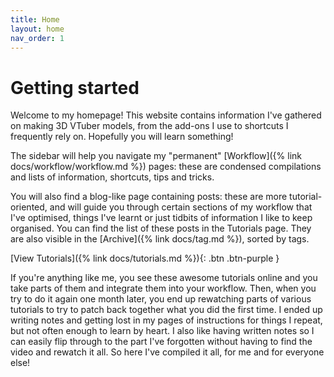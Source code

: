 ```yaml
---
title: Home
layout: home
nav_order: 1
---
```


# Getting started

Welcome to my homepage! This website contains information I've gathered on making 3D VTuber models, from the add-ons I use to shortcuts I frequently rely on. Hopefully you will learn something!

The sidebar will help you navigate my "permanent" [Workflow]({% link docs/workflow/workflow.md %}) pages: these are condensed compilations and lists of information, shortcuts, tips and tricks. 

You will also find a blog-like page containing posts: these are more tutorial-oriented, and will guide you through certain sections of my workflow that I've optimised, things I've learnt or just tidbits of information I like to keep organised. You can find the list of these posts in the Tutorials page. They are also visible in the [Archive]({% link docs/tag.md %}), sorted by tags.

[View Tutorials]({% link docs/tutorials.md %}){: .btn .btn-purple }

If you're anything like me, you see these awesome tutorials online and you take parts of them and integrate them into your workflow. Then, when you try to do it again one month later, you end up rewatching parts of various tutorials to try to patch back together what you did the first time. I ended up writing notes and getting lost in my pages of instructions for things I repeat, but not often enough to learn by heart. I also like having written notes so I can easily flip through to the part I've forgotten without having to find the video and rewatch it all. So here I've compiled it all, for me and for everyone else!